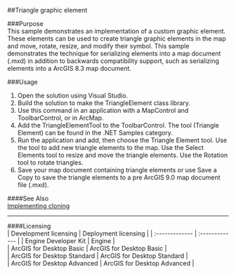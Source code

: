 ##Triangle graphic element

###Purpose  
This sample demonstrates an implementation of a custom graphic element. These elements can be used to create triangle graphic elements in the map and move, rotate, resize, and modify their symbol. This sample demonstrates the technique for serializing elements into a map document (.mxd) in addition to backwards compatibility support, such as serializing elements into a ArcGIS 8.3 map document.   


###Usage
1. Open the solution using Visual Studio.  
1. Build the solution to make the TriangleElement class library.  
1. Use this command in an application with a MapControl and ToolbarControl, or in ArcMap.  
1. Add the TriangleElementTool to the ToolbarControl. The tool (Triangle Element) can be found in the .NET Samples category.  
1. Run the application and add, then choose the Triangle Element tool. Use the tool to add new triangle elements to the map. Use the Select Elements tool to resize and move the triangle elements. Use the Rotation tool to rotate triangles.  
1. Save your map document containing triangle elements or use Save a Copy to save the triangle elements to a pre ArcGIS 9.0 map document file (.mxd).  







####See Also  
[Implementing cloning](http://desktop.arcgis.com/search/?q=Implementing%20cloning&p=0&language=en&product=arcobjects-sdk-dotnet&version=&n=15&collection=help)  


---------------------------------

####Licensing  
| Development licensing | Deployment licensing | 
| :------------- | :------------- | 
| Engine Developer Kit | Engine |  
| ArcGIS for Desktop Basic | ArcGIS for Desktop Basic |  
| ArcGIS for Desktop Standard | ArcGIS for Desktop Standard |  
| ArcGIS for Desktop Advanced | ArcGIS for Desktop Advanced |  


